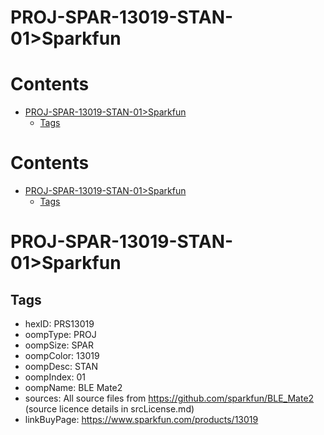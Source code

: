 
PROJ-SPAR-13019-STAN-01>Sparkfun
================================

Contents
========

* [PROJ-SPAR-13019-STAN-01>Sparkfun](#proj-spar-13019-stan-01sparkfun)
	* [Tags](#tags)

Contents
========

* [PROJ-SPAR-13019-STAN-01>Sparkfun](#proj-spar-13019-stan-01sparkfun)
	* [Tags](#tags)

# PROJ-SPAR-13019-STAN-01>Sparkfun

## Tags

- hexID: PRS13019
- oompType: PROJ
- oompSize: SPAR
- oompColor: 13019
- oompDesc: STAN
- oompIndex: 01
- oompName: BLE Mate2
- sources: All source files from https://github.com/sparkfun/BLE_Mate2 (source licence details in srcLicense.md)
- linkBuyPage: https://www.sparkfun.com/products/13019
